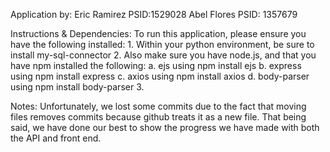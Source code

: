 Application by:
Eric Ramirez PSID:1529028
Abel Flores PSID: 1357679


Instructions & Dependencies:
    To run this application, please ensure you have the following installed:
        1. Within your python environment, be sure to install my-sql-connector 
        2. Also make sure you have node.js, and that you have npm installed the following:
            a. ejs              using                npm install ejs
            b. express          using                npm install express
            c. axios            using                npm install axios
            d. body-parser      using                npm install body-parser
        3. 






Notes: Unfortunately, we lost some commits due to the fact that moving files removes commits because github treats it as a new file. That being said, we have done our best to show the progress we have made with both the API and front end. 